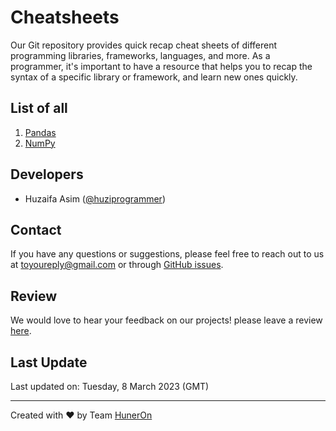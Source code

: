 # Cheatsheets
Our Git repository provides quick recap cheat sheets of different programming libraries, frameworks, languages, and more. As a programmer, it's important to have a resource that helps you to recap the syntax of a specific library or framework, and learn new ones quickly.

## List of all
1.  [Pandas](https://github.com/huneron/cheatsheets/tree/pandas)
2.  [NumPy](https://github.com/huneron/cheatsheets/tree/numpy)

## Developers
- Huzaifa Asim ([@huziprogrammer](https://github.com/huziprogrammer))

## Contact
If you have any questions or suggestions, please feel free to reach out to us at toyoureply@gmail.com or through [GitHub issues](https://github.com/huneron/cheatsheets/issues).

## Review
We would love to hear your feedback on our projects! please leave a review [here](https://huneron.site/contact).

## Last Update
Last updated on: Tuesday, 8 March 2023 (GMT)

---

Created with :heart: by Team [HunerOn](https://huneron.site/)
